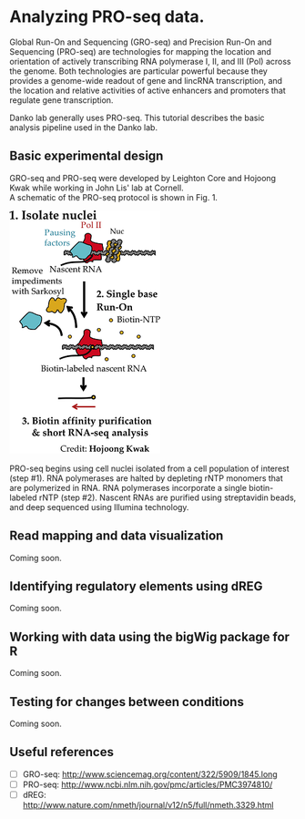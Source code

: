 Analyzing PRO-seq data.
=======================

Global Run-On and Sequencing (GRO-seq) and Precision Run-On and Sequencing (PRO-seq) are technologies for mapping 
the location and orientation of actively transcribing RNA polymerase I, II, and III (Pol) across the genome.  Both
technologies are particular powerful because they provides a genome-wide readout of gene and lincRNA transcription, 
and the location and relative activities of active enhancers and promoters that regulate gene transcription.

Danko lab generally uses PRO-seq.  This tutorial describes the basic analysis pipeline used in the Danko lab.

Basic experimental design
-------------------------

GRO-seq and PRO-seq were developed by Leighton Core and Hojoong Kwak while working in John Lis' lab at Cornell.  
A schematic of the PRO-seq protocol is shown in Fig. 1.

![fig1](etc/proseq.png)

PRO-seq begins using cell nuclei isolated from a cell population of interest (step #1).  RNA polymerases are halted by 
depleting rNTP monomers that are polymerized in RNA.  RNA polymerases incorporate a single biotin-labeled rNTP (step #2). 
Nascent RNAs are purified using streptavidin beads, and deep sequenced using Illumina technology.


Read mapping and data visualization
-----------------------------------

Coming soon.

Identifying regulatory elements using dREG
------------------------------------------

Coming soon.

Working with data using the bigWig package for R
------------------------------------------------

Coming soon.

Testing for changes between conditions
--------------------------------------

Coming soon.

Useful references
-----------------

- [ ] GRO-seq: http://www.sciencemag.org/content/322/5909/1845.long
- [ ] PRO-seq: http://www.ncbi.nlm.nih.gov/pmc/articles/PMC3974810/
- [ ] dREG: http://www.nature.com/nmeth/journal/v12/n5/full/nmeth.3329.html
